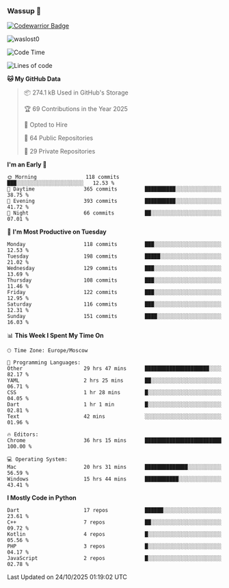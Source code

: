 ### Wassup 👋

[![Codewarrior Badge](https://www.codewars.com/users/waslost/badges/small)](https://www.codewars.com/users/waslost)

<p align="left"> <img src="https://komarev.com/ghpvc/?username=waslost0" alt="waslost0" /></p>

<!--START_SECTION:waka-->
![Code Time](http://img.shields.io/badge/Code%20Time-6%2C450%20hrs%2023%20mins-blue)

![Lines of code](https://img.shields.io/badge/From%20Hello%20World%20I%27ve%20Written-1.5%20million%20lines%20of%20code-blue)

**🐱 My GitHub Data** 

> 📦 274.1 kB Used in GitHub's Storage 
 > 
> 🏆 69 Contributions in the Year 2025
 > 
> 💼 Opted to Hire
 > 
> 📜 64 Public Repositories 
 > 
> 🔑 29 Private Repositories 
 > 
**I'm an Early 🐤** 

```text
🌞 Morning                118 commits         ███░░░░░░░░░░░░░░░░░░░░░░   12.53 % 
🌆 Daytime                365 commits         ██████████░░░░░░░░░░░░░░░   38.75 % 
🌃 Evening                393 commits         ██████████░░░░░░░░░░░░░░░   41.72 % 
🌙 Night                  66 commits          ██░░░░░░░░░░░░░░░░░░░░░░░   07.01 % 
```
📅 **I'm Most Productive on Tuesday** 

```text
Monday                   118 commits         ███░░░░░░░░░░░░░░░░░░░░░░   12.53 % 
Tuesday                  198 commits         █████░░░░░░░░░░░░░░░░░░░░   21.02 % 
Wednesday                129 commits         ███░░░░░░░░░░░░░░░░░░░░░░   13.69 % 
Thursday                 108 commits         ███░░░░░░░░░░░░░░░░░░░░░░   11.46 % 
Friday                   122 commits         ███░░░░░░░░░░░░░░░░░░░░░░   12.95 % 
Saturday                 116 commits         ███░░░░░░░░░░░░░░░░░░░░░░   12.31 % 
Sunday                   151 commits         ████░░░░░░░░░░░░░░░░░░░░░   16.03 % 
```


📊 **This Week I Spent My Time On** 

```text
🕑︎ Time Zone: Europe/Moscow

💬 Programming Languages: 
Other                    29 hrs 47 mins      █████████████████████░░░░   82.17 % 
YAML                     2 hrs 25 mins       ██░░░░░░░░░░░░░░░░░░░░░░░   06.71 % 
CSS                      1 hr 28 mins        █░░░░░░░░░░░░░░░░░░░░░░░░   04.05 % 
Dart                     1 hr 1 min          █░░░░░░░░░░░░░░░░░░░░░░░░   02.81 % 
Text                     42 mins             ░░░░░░░░░░░░░░░░░░░░░░░░░   01.96 % 

🔥 Editors: 
Chrome                   36 hrs 15 mins      █████████████████████████   100.00 % 

💻 Operating System: 
Mac                      20 hrs 31 mins      ██████████████░░░░░░░░░░░   56.59 % 
Windows                  15 hrs 44 mins      ███████████░░░░░░░░░░░░░░   43.41 % 
```

**I Mostly Code in Python** 

```text
Dart                     17 repos            ██████░░░░░░░░░░░░░░░░░░░   23.61 % 
C++                      7 repos             ██░░░░░░░░░░░░░░░░░░░░░░░   09.72 % 
Kotlin                   4 repos             █░░░░░░░░░░░░░░░░░░░░░░░░   05.56 % 
PHP                      3 repos             █░░░░░░░░░░░░░░░░░░░░░░░░   04.17 % 
JavaScript               2 repos             █░░░░░░░░░░░░░░░░░░░░░░░░   02.78 % 
```




 Last Updated on 24/10/2025 01:19:02 UTC
<!--END_SECTION:waka-->

